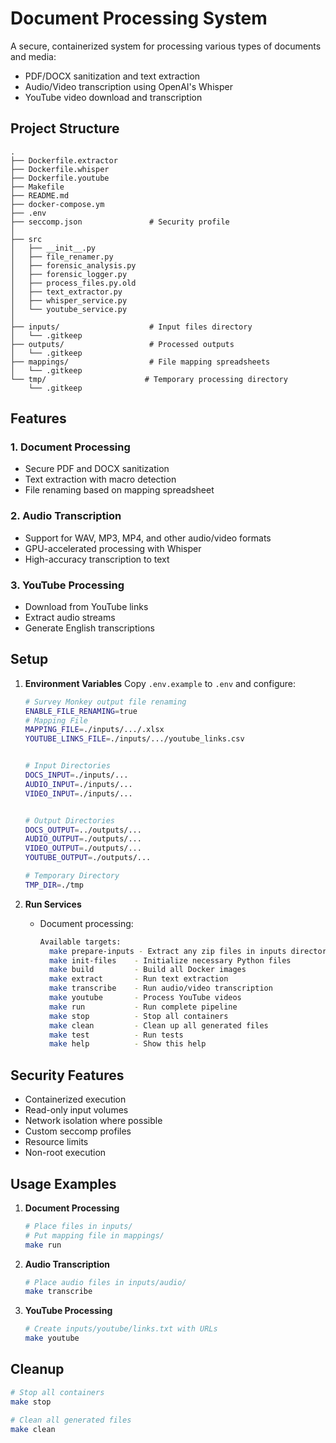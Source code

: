 # Document Processing System

A secure, containerized system for processing various types of documents and media:
- PDF/DOCX sanitization and text extraction
- Audio/Video transcription using OpenAI's Whisper
- YouTube video download and transcription

## Project Structure
```
.
├── Dockerfile.extractor
├── Dockerfile.whisper
├── Dockerfile.youtube
├── Makefile
├── README.md
├── docker-compose.ym
├── .env
├── seccomp.json               # Security profile
│
├── src
│   ├── __init__.py
│   ├── file_renamer.py
│   ├── forensic_analysis.py
│   ├── forensic_logger.py
│   ├── process_files.py.old
│   ├── text_extractor.py
│   ├── whisper_service.py
│   └── youtube_service.py
│
├── inputs/                    # Input files directory
│   └── .gitkeep
├── outputs/                   # Processed outputs
│   └── .gitkeep
├── mappings/                  # File mapping spreadsheets
│   └── .gitkeep
└── tmp/                      # Temporary processing directory
    └── .gitkeep
```

## Features

### 1. Document Processing
- Secure PDF and DOCX sanitization
- Text extraction with macro detection
- File renaming based on mapping spreadsheet

### 2. Audio Transcription
- Support for WAV, MP3, MP4, and other audio/video formats
- GPU-accelerated processing with Whisper
- High-accuracy transcription to text

### 3. YouTube Processing
- Download from YouTube links
- Extract audio streams
- Generate English transcriptions

## Setup

1. **Environment Variables**
   Copy `.env.example` to `.env` and configure:
   ```bash
   # Survey Monkey output file renaming
   ENABLE_FILE_RENAMING=true
   # Mapping File
   MAPPING_FILE=./inputs/.../.xlsx
   YOUTUBE_LINKS_FILE=./inputs/.../youtube_links.csv


   # Input Directories
   DOCS_INPUT=./inputs/...
   AUDIO_INPUT=./inputs/...
   VIDEO_INPUT=./inputs/...


   # Output Directories
   DOCS_OUTPUT=../outputs/...
   AUDIO_OUTPUT=./outputs/...
   VIDEO_OUTPUT=./outputs/...
   YOUTUBE_OUTPUT=./outputs/...

   # Temporary Directory
   TMP_DIR=./tmp
   ```

2. **Run Services**
   - Document processing:
     ```bash
     Available targets:
       make prepare-inputs - Extract any zip files in inputs directory
       make init-files    - Initialize necessary Python files
       make build         - Build all Docker images
       make extract       - Run text extraction
       make transcribe    - Run audio/video transcription
       make youtube       - Process YouTube videos
       make run           - Run complete pipeline
       make stop          - Stop all containers
       make clean         - Clean up all generated files
       make test          - Run tests
       make help          - Show this help
     ```

## Security Features
- Containerized execution
- Read-only input volumes
- Network isolation where possible
- Custom seccomp profiles
- Resource limits
- Non-root execution

## Usage Examples

1. **Document Processing**
   ```bash
   # Place files in inputs/
   # Put mapping file in mappings/
   make run
   ```

2. **Audio Transcription**
   ```bash
   # Place audio files in inputs/audio/
   make transcribe
   ```

3. **YouTube Processing**
   ```bash
   # Create inputs/youtube/links.txt with URLs
   make youtube
   ```

## Cleanup
```bash
# Stop all containers
make stop

# Clean all generated files
make clean
```
